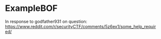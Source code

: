 # ExampleBOF

In response to godfather931 on question:
https://www.reddit.com/r/securityCTF/comments/5z6ex1/some_help_required/

